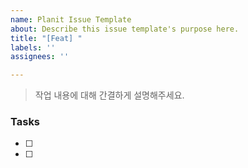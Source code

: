 ```yaml
---
name: Planit Issue Template
about: Describe this issue template's purpose here.
title: "[Feat] "
labels: ''
assignees: ''

---
```


> 작업 내용에 대해 간결하게 설명해주세요.

### Tasks

- [ ] 
- [ ]
